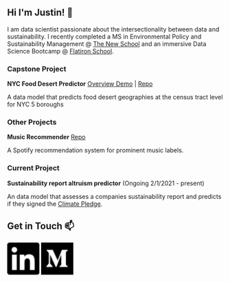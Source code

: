 ## Hi I'm Justin! 👋

<!--
**justinm0rgan/justinm0rgan** is a ✨ _special_ ✨ repository because its `README.md` (this file) appears on your GitHub profile.

Here are some ideas to get you started:

- 🔭 I’m currently working on ...
- 🌱 I’m currently learning ...
- 👯 I’m looking to collaborate on ...
- 🤔 I’m looking for help with ...
- 💬 Ask me about ...
- 📫 How to reach me: ...
- 😄 Pronouns: ...
- ⚡ Fun fact: ...
-->

I am data scientist passionate about the intersectionality between data and sustainability. 
I recently completed a MS in Environmental Policy and Sustainability Management @ <a href="https://www.newschool.edu/milano/environmental-policy-sustainability-management-ms/">The New School</a> and an immersive Data Science Bootcamp @ <a href="https://flatironschool.com/career-courses/data-science-bootcamp">Flatiron School</a>. 

### Capstone Project
<b>NYC Food Desert Predictor</b> <a href="https://github.com/justinm0rgan/nyc-food-desert-predictor">Overview Demo</a> | <a href="https://github.com/justinm0rgan/nyc-food-desert-predictor">Repo</a>

A data model that predicts food desert geographies at the census tract level for NYC 5 boroughs

### Other Projects
<b>Music Recommender</b> <a href="https://github.com/khyateed/music-recommender">Repo</a>

A Spotify recommendation system for prominent music labels.

### Current Project
<b>Sustainability report altruism predictor</b> (Ongoing 2/1/2021 - present)

An data model that assesses a companies sustainability report and predicts if they signed the <a href="https://www.theclimatepledge.com/about.html">Climate Pledge</a>.



## Get in Touch 📫 
<a href="https://www.linkedin.com/in/justin-williams-322987a5/">
    <img alt="LinkedIn" src="./images/linkedin.svg" width=75></a>
<a href ="https://justinmorganwilliams.medium.com/">
    <img alt="Medium" src="./images/medium.svg" width=75></a>
